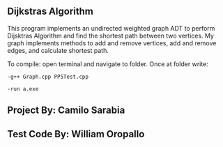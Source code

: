 ## Dijkstras Algorithm

This program implements an undirected weighted graph ADT to perform Dijsktras Algorithm and find the shortest path between two vertices. My graph implements methods to add and remove vertices, add and remove edges, and calculate shortest path.


To compile: open terminal and navigate to folder. Once at folder write:
   
   	-g++ Graph.cpp PP5Test.cpp 
   
   	-run a.exe
		
## Project By: Camilo Sarabia
## Test Code By: William Oropallo

